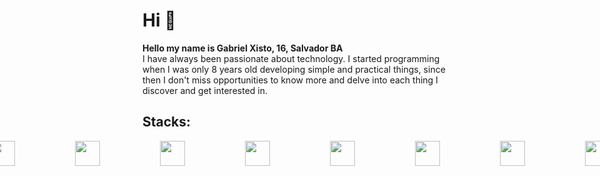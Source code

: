 # Hi 👋

**Hello my name is Gabriel Xisto, 16, Salvador BA** <br/>
I have always been passionate about technology. I started programming when I was only 8 years old developing simple and practical things, since then I don't miss opportunities to know more and delve into each thing I discover and get interested in.

## Stacks:

<div style="display: flex; flex-direction: row; justify-content: center; align-items: center; gap: 10vw">
  <img src="https://raw.githubusercontent.com/tomchen/stack-icons/634d5c036a2a7ca0115c94ab2ce86c7e79e01e13/logos/c.svg" width="40" height="40" />
  <img src="https://raw.githubusercontent.com/tomchen/stack-icons/634d5c036a2a7ca0115c94ab2ce86c7e79e01e13/logos/c-plusplus.svg" width="40" height="40" />
  <img src="https://raw.githubusercontent.com/tomchen/stack-icons/634d5c036a2a7ca0115c94ab2ce86c7e79e01e13/logos/c-sharp.svg" width="40" height="40" />
  <img src="https://raw.githubusercontent.com/tomchen/stack-icons/634d5c036a2a7ca0115c94ab2ce86c7e79e01e13/logos/javascript.svg" width="40" height="40" />
  <img src="https://raw.githubusercontent.com/tomchen/stack-icons/634d5c036a2a7ca0115c94ab2ce86c7e79e01e13/logos/typescript-icon.svg" width="40" height="40" />
  <img src="https://raw.githubusercontent.com/tomchen/stack-icons/634d5c036a2a7ca0115c94ab2ce86c7e79e01e13/logos/nodejs-icon.svg" width="40" height="40" />
  <img src="https://raw.githubusercontent.com/tomchen/stack-icons/634d5c036a2a7ca0115c94ab2ce86c7e79e01e13/logos/python.svg" width="40" height="40" />
  <img src="https://raw.githubusercontent.com/tomchen/stack-icons/634d5c036a2a7ca0115c94ab2ce86c7e79e01e13/logos/lua.svg" width="40" height="40" />
  <img src="https://raw.githubusercontent.com/tomchen/stack-icons/634d5c036a2a7ca0115c94ab2ce86c7e79e01e13/logos/mysql.svg" width="40" height="40" />
  <img src="https://raw.githubusercontent.com/tomchen/stack-icons/634d5c036a2a7ca0115c94ab2ce86c7e79e01e13/logos/postgresql.svg" width="40" height="40" />
  <img src="https://raw.githubusercontent.com/tomchen/stack-icons/634d5c036a2a7ca0115c94ab2ce86c7e79e01e13/logos/sqlite.svg" width="40" height="40" />
  <img src="https://raw.githubusercontent.com/tomchen/stack-icons/634d5c036a2a7ca0115c94ab2ce86c7e79e01e13/logos/mongodb-icon.svg" width="40" height="40" />
</div>
